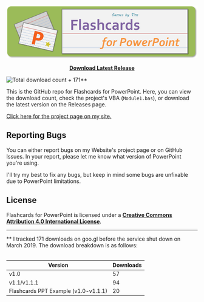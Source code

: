 <p align="center">
<img src="./FlashcardsPPTLogo.png" alt="Flashcards for PowerPoint" width="560">
</p>

<p align="center">
<a href="https://github.com/timtree/flashcards-for-powerpoint/releases/latest"><strong>Download Latest Release</strong></a>
</p>

![Total download count](https://img.shields.io/github/downloads/timtree/flashcards-for-powerpoint/total.svg) + 171**

This is the GitHub repo for Flashcards for PowerPoint. Here, you can view the download count, check the project's VBA (`Module1.bas`), or download the latest version on the Releases page.

[Click here for the project page on my site.](https://www.gamesbytim.com/flashcards-for-powerpoint/)

## Reporting Bugs
You can either report bugs on my Website's project page or on GitHub Issues. In your report, please let me know what version of PowerPoint you're using.

I'll try my best to fix any bugs, but keep in mind some bugs are unfixable due to PowerPoint limitations.

## License
Flashcards for PowerPoint is licensed under a [**Creative Commons Attribution 4.0 International License**](https://creativecommons.org/licenses/by/4.0/).

<hr>
** I tracked 171 downloads on goo.gl before the service shut down on March 2019. The download breakdown is as follows:
<br><br>

| Version     | Downloads   |
| ----------- | ----------- |
| v1.0        | 57          |
| v1.1/v1.1.1 | 94          |
| Flashcards PPT Example (v1.0-v1.1.1)       | 20          |